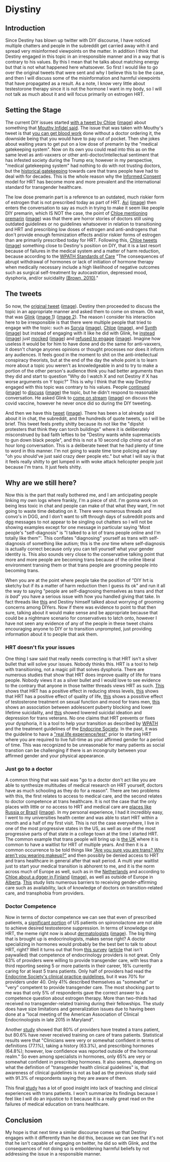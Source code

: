 # Diystiny

## Introduction

Since Destiny has blown up twitter with DIY discourse, I have noticed multiple chatters and people in the subreddit get carried away with it and spread very misinformed viewpoints on the matter. In addition I think that Destiny engaged in this topic in an irresponsible manner and in a way that is contrary to his values. By this I mean that he talks about matching energy but that is not what happened here whatsoever. So  first I would like to go over the original tweets that were sent and why I believe this to be the case, and then I will discuss some of the misinformation and harmful viewpoints that have propagated as a result. As a note, I know very little about testestorone therapy since it is not the hormone I want in my body, so I will not talk as much about it and will focus primarily on estrogen HRT.

## Setting the Stage

The current DIY issues started [with a tweet by Chloe](https://twitter.com/bobposting/status/1416658439984488453) ([image](https://i.imgur.com/Jd2wMVs.png)) about something that [Mouthy Infidel said](https://pbs.twimg.com/media/E6j7C8EVcAElqLX?format=jpg&name=medium). The issue that was taken with Mouthy's tweet is that [you can get blood work](https://labsmd.com/) done without a doctor ordering it, the downside being that you would  have to pay out of pocket. Then she jokes about waiting years to get put on a low dose of premarin by the "medical gatekeeping system". Now on its own you could read into this as on the same level as anti-vaxxers or other anti-doctor/intellectual sentiment that has infested society during the Trump era; however in my perspective, "medical gatekeeping system" had nothing to do with not trusting doctors, but the [historical gatekeeping](https://digitalcommons.bard.edu/cgi/viewcontent.cgi?article=1268&context=senproj_s2019) towards care that trans people have had to deal with for decades. This is the whole reason why the [Informed Consent](https://www.wpath.org/media/cms/Documents/SOC%20v7/SOC%20V7_English.pdf) model for HRT has become more and more prevalent and the international standard for transgender healthcare.

The low dose premarin part is a reference to an outdated, much riskier form of estrogen that is not prescribed today as part of HRT. [Avi](https://twitter.com/AviBittMD/status/1416859420785528834) ([image](https://i.imgur.com/bn22mr7.png)) then enters the conversation to say as much in trying to make it seem like people DIY premarin, which IS NOT the case, the point of [Chloe mentioning premarin](https://twitter.com/bobposting/status/1416658816926556161) ([image](https://i.imgur.com/vMn54Y6.png)) was that there are horror stories of doctors still using outdated guidelines or no guidelines whatsoever in relation to transitioning and HRT and prescribing low doses of estrogen and anti-androgens that don't provide enough feminization effects and/or riskier forms of estrogen than are primarily prescribed today for HRT. Following this, [Chloe tweets](https://twitter.com/bobposting/status/1416659357257781251) ([image](https://i.imgur.com/186RbNK.png)) something close to Destiny's position on DIY, that it is a last resort because of failures in the medical system and a matter of harm reduction, because according to the [WPATH Standards of Care](https://www.wpath.org/media/cms/Documents/SOC%20v7/SOC%20V7_English2012.pdf?_t=1613669341) "The consequences of abrupt withdrawal of hormones or lack of initiation of hormone therapy when
medically necessary include a high likelihood of negative outcomes such as surgical self-treatment
by autocastration, depressed mood, dysphoria, and/or suicidality [(Brown, 2010)](https://www.tandfonline.com/doi/abs/10.1080/15532731003688970)."

## The tweets

So now, the [original tweet](https://twitter.com/TheOmniLiberal/status/1416838533810069506) ([image](https://i.imgur.com/8LX1uGT.png)). Destiny then proceeded to discuss the topic in an appropriate manner and asked them to come on stream. Oh wait, that was [Glink](https://twitter.com/TheOmniLiberal/status/1417263120955842580) ([image 1](https://i.imgur.com/4iM0OgO.png)) ([image 2](https://i.imgur.com/gVKVXOp.png)). The reason I consider his interaction here to be irresponsible is that there were multiple people that tried to engage with the topic: such as [Sorvia](https://twitter.com/QueenSorviaV/status/1416839595099054080) ([image](https://i.imgur.com/dGVs3px.png)), [Chloe](https://twitter.com/bobposting/status/1416839702888390657) ([image](https://i.imgur.com/uSCPqp6.png)), and [Synth](https://twitter.com/synthishere/status/1416841626417238016) ([image](https://i.imgur.com/GNuK2vY.png)) but instead of engaging with it like he did with Glink, he [instead](https://twitter.com/TheOmniLiberal/status/1416843953983291392) ([image](https://i.imgur.com/fPQYo2H.png)) just [mocked](https://twitter.com/TheOmniLiberal/status/1416840945748770817) ([image](https://i.imgur.com/0gtj0Eq.png)) and [refused to engage](https://twitter.com/TheOmniLiberal/status/1416842926965985280) ([image](https://i.imgur.com/ie7TVod.png)). Imagine how useless it would be for him to have done and do the same for anti-vaxxers, it doesn't change anyones opinions or thought processes nor does it inform any audiences. It feels good in the moment to shit on the anti-intellectual conspiracy theorists, but at the end of the day the whole point is to learn more about a topic you weren't as knowledgeable in and to try to make a portion of the other person's audience think you had better arguments than they did and start to question "Why do I watch X and not Destiny if X has worse arguments on Y topic?" This is why I think that the way Destiny engaged with this topic was contrary to his values. People [continued](https://twitter.com/bobposting/status/1416841292852568065) ([image](https://i.imgur.com/jyARAwT.png)) to [discuss](https://twitter.com/bobposting/status/1416843514852171776) ([image](https://i.imgur.com/TnI0het.png)) the topic, but he didn't respond to reasonable conversation. He asked Glink to [come on stream](https://twitter.com/TheOmniLiberal/status/1417262211106426880) ([image](https://i.imgur.com/BqIORcD.png)) on discuss the covid vaccine, however he never once did so during the DIY tweeting.

And then we have this [tweet](https://twitter.com/TheOmniLiberal/status/1416873280569372673) ([image](https://i.imgur.com/Rm3gaAx.png)). There has been a lot already said about it in chat, the subreddit, and the hundreds of quote tweets, so I will be brief. This tweet feels pretty shitty because its not like the "dipshit protesters that think they can torch buildings" where it is deliberately misconstrued by bad faith lefties to be "Destiny wants white supremacists to gun down black people", and this is not a 10 second clip chimp out of an hour long conversation. This is a deliberate tweet that he had plenty of time to word in this manner. I'm not going to waste time tone policing and say "oh you should've just said crazy deer people etc." but what I will say is that it feels really shitty to get lumped in with woke attack helicopter people just because I'm trans. It just feels shitty.

## Why are we still here?

Now this is the part that really bothered me, and I am anticipating people linking my own logs where frankly, I'm a piece of shit. I'm gonna work on being less toxic in chat and people can make of that what they want, I'm not going to waste time debating on it. There were numerous threads and convo's in DGG, and I don't want to sift through days of subreddit posts and dgg messages to not appear to be singling out chatters so I will not be showing examples except for one message in particular saying 'Most people's "self-diagnosis" is "I talked to a lot of trans people online and I'm totally like them"'. This conflates "diagnosing" yourself as trans with self-diagnosis of something like autism; this is the *one* time where self-diagnosis is actually correct because only you can tell yourself what your gender identity is. This also sounds very close to the conservative talking point that more and more people are becoming trans because of the online liberal environment transing them or that trans people are grooming people into becoming trans. 

When you are at the point where people take the position of "DIY hrt is sketchy but if its a matter of harm reduction then I guess its ok" and run it all the way to saying "people are self-diagnosing themselves as trans and *that is bad*" you have a serious issue with how you handled giving that take. In fact threads like [this](https://www.reddit.com/r/Destiny/comments/oo1evv/literal_terf_dogwhistles_destiny_saying_chloe_is/) and Destiny himself talked about worrying of grooming concerns among DIYers. Now if there was evidence to point to that then sure, talking about it would make sense and be appropriate because that could be a nightmare scenario for conservatives to latch onto, however I have not seen any evidence of any of the people in these tweet chains encouraging anyone to DIY or to transition unprompted, just providing information about it to people that ask them.

### HRT doesn't fix your issues

One thing I saw said that really needs correcting is that HRT isn't a silver bullet that will solve your issues. Nobody thinks this. HRT is a tool to help with transitioning, not a magic pill that solves dysphoria. There are numerous studies that show that HRT does improve quality of life for trans people. Nobody views it as a silver bullet and I would love to see evidence to the contrary that anyone in those twitter threads views HRT as such. [This](https://pubmed.ncbi.nlm.nih.gov/23574768/) shows that HRT has a positive effect in reducing stress levels, [this](https://pubmed.ncbi.nlm.nih.gov/22145968/) shows that HRT has a positive effect of quality of life, [this](https://pubmed.ncbi.nlm.nih.gov/23470169/) shows a possitive effect of testosterone treatment on sexual function and mood for trans men, [this](https://pubmed.ncbi.nlm.nih.gov/31974216/) shows an association between adolescent puberty blocking and lower lifetime suicidality, and [this](https://pubmed.ncbi.nlm.nih.gov/29331161/) showed lowered suicidal ideation and depression for trans veterans. No one claims that HRT prevents or fixes your dysphoria, it is a tool to help your transition as described by [WPATH](https://www.wpath.org/media/cms/Documents/SOC%20v7/SOC%20V7_English2012.pdf?_t=1613669341) and the treatment guidelines of the [Endocrine Society](https://academic.oup.com/jcem/article/102/11/3869/4157558). In the past, it was the guideline to have a ["real life experience/test"](https://en.wikipedia.org/wiki/Real-life_experience_(transgender)) prior to starting HRT where you are required to live full-time as your affirmed gender for a period of time. This was recognized to be unreasonable for many patients as social transtion can be challenging if there is an incongruity between your affirmed gender and your physical appearance.

### Just go to a doctor

A common thing that was said was "go to a doctor don't act like you are able to synthesize multitudes of medical research on HRT yourself, doctors have as much schooling as they do for a reason". There are two problems with this, the first relates to access to medical care, and the second relates to doctor competence at trans healthcare. It is not the case that the only places with little or no access to HRT and medical care are [places like Russia or Brazil](https://twitter.com/TheOmniLiberal/status/1416843953983291392) ([image](https://i.imgur.com/fPQYo2H.png)). In my personal experience, I had it incredibly easy, I went to my universities health center and was able to start HRT within a month and a half of my first visit. This is not the case everywhere, I live in one of the most progressive states in the US, as well as one of the most progressive parts of that state in a college town at the time I started HRT. The common example that trans people will bring up is [the UK](https://www.theguardian.com/society/2019/feb/26/trans-patients-in-england-face-soul-destroying-wait-for-treatment) where it is common to have a waitlist for HRT of multiple years. And then it is a common occurrence to be told things like ["Are you sure you are trans? Why aren't you wearing makeup?"](https://www.independent.co.uk/life-style/health-and-families/trans-women-lipstick-healthcare-equality-b1846803.html) and then possibly be denied access to HRT and trans healthcare in general after that wait period. A multi year waitlist just to start your medical transition is abhorent to me, and it is the norm across much of Europe as well, such as in the [Netherlands](https://nltimes.nl/2020/02/20/many-transgenders-self-medicating-hormones-treatment-due-long-waiting-lists-report) and according to [Chloe about a dgger in Finland](https://twitter.com/bobposting/status/1416845467128717313) ([image](https://i.imgur.com/b8oYaYr.png)), as well as outside of Europe in [Alberta](https://medicalxpress.com/news/2017-08-transgender-medical-affect-awaiting-treatment.html). [This](https://www.ncbi.nlm.nih.gov/pmc/articles/PMC5842950/) study lists numerous barriers to receiving gender-affirming care such as availability, lack of knowledge of doctors on transition-related care, and transphobia from providers.

### Doctor Competence

Now in terms of doctor competence we can see that even of prescribed patients, a [significant portion](https://www.medscape.com/viewarticle/893280) of US patients on spironolactone are not able to achieve desired testosterone suppression. In terms of knowledge on HRT, the meme right now is about [dermatologists](https://twitter.com/TheOmniLiberal/status/1416919701448318979) ([image](https://i.imgur.com/4TOa0w7.png)). The big thing that is brought up is endocrinologists, makes sense right? A doctor specializing in hormones would probably be the best bet to talk to about HRT, right? Well it turns out that from [this survey](https://www.endocrinepractice.org/article/S1530-891X\(20\)39209-0/fulltext) ([article](https://www.medpagetoday.com/endocrinology/generalendocrinology/56529) that isn't paywalled) that competence of endocrinology providers is not great. Only 63% of providers were willing to provide transgender care, with less than a third reporting seeing 5 or more patients in their career, 16% currently caring for at least 5 trans patients. Only half of providers had read the [Endocrine Society's clinical practice guidelines](https://academic.oup.com/jcem/article/102/11/3869/4157558), but it was 70% for providers under 40. Only 41% described themselves as "somewhat" or "very" competent to provide transgender care. The most shocking part to me was that only 5% of respondents gave the correct answer to a competence question about estrogen therapy. More than two-thirds had received no transgender-related training during their fellowships. The study does have size limitations and generalization issues due to having been done at a "local meeting of the American Association of Clinical Endocrinologists in late 2015 in Maryland".

Another [study](https://academic.oup.com/jcem/article/102/4/1286/2884622#64848062) showed that 80% of providers have treated a trans patient, but 80.6% have never received training on care of trans patients. Statistical results were that "Clinicians were very or somewhat confident in terms of definitions (77.1%), taking a history (63.3%), and prescribing hormones (64.8%); however, low confidence was reported outside of the hormonal realm." So even among specialists in hormones, only 65% are very or somewhat confident in prescribing hormones. It also seems, depending on what the definition of "transgender health clinical guidelines" is, that awareness of clinical guidelines is not as bad as the previous study said with 91.3% of respondents saying they are aware of them.

This final [study](https://www.ncbi.nlm.nih.gov/pmc/articles/PMC7417822/) has a lot of good insight into lack of teaching and clinical experiences with trans patients. I won't summarize its findings because I feel like I will do an injustice to it because it is a really great read on the failures of medical education on trans healthcare.

## Conclusion

My hope is that next time a similar discourse comes up that Destiny engages with it differently than he did this, because we can see that it's not that he isn't capable of engaging on twitter, he did so with Glink, and the consequences of not doing so is emboldening harmful beliefs by not addressing the issue in a responsible manner.
